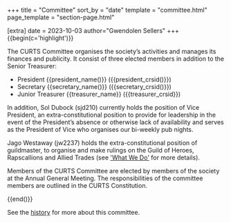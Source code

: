 +++
title = "Committee"
sort_by = "date"
template = "committee.html"
page_template = "section-page.html"

[extra]
date = 2023-10-03
author="Gwendolen Sellers"
+++
{{begin(c='highlight')}}

The CURTS Committee organises the society’s activities and manages its finances and publicity. It consist of three elected members in addition to the Senior Treasurer:

<!-- Edit the current committee in `config.toml` -->

- President {{president_name()}} ({{president_crsid()}})
- Secretary {{secretary_name()}} ({{secretary_crsid()}})
- Junior Treasurer {{treasurer_name}} ({{treasurer_crsid}})

In addition, Sol Dubock (sjd210) currently holds the position of Vice President, an extra-constitutional position to provide for leadership in the event of the President’s absence or otherwise lack of availability and serves as the President of Vice who organises our bi-weekly pub nights.

Jago Westaway (jw2237) holds the extra-constitutional position of guildmaster, to organise and make rulings on the Guild of Heroes, Rapscallions and Allied Trades (see ['What We Do'](@/about-us/what-we-do.md) for more details).

Members of the CURTS Committee are elected by members of the society at the Annual General Meeting. The responsibilities of the committee members are outlined in the CURTS Constitution.

{{end()}}

See the [history](/history/) for more about this committee.
